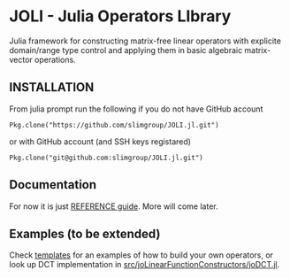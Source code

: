 # JOLI - Julia Operators LIbrary

Julia framework for constructing matrix-free linear operators
with explicite domain/range type control
and applying them in basic algebraic matrix-vector operations.

## INSTALLATION

From julia prompt run the following if you do not have GitHub account

    Pkg.clone("https://github.com/slimgroup/JOLI.jl.git")

or with GitHub account (and SSH keys registared)

    Pkg.clone("git@github.com:slimgroup/JOLI.jl.git")

## Documentation

For now it is just [REFERENCE guide](REFERENCE.md). More will come later.

## Examples (to be extended)

Check [templates](templates) for an examples of how to build your own operators,
or look up DCT implementation in [src/joLinearFunctionConstructors/joDCT.jl](src/joLinearFunctionConstructors/joDCT.jl).
